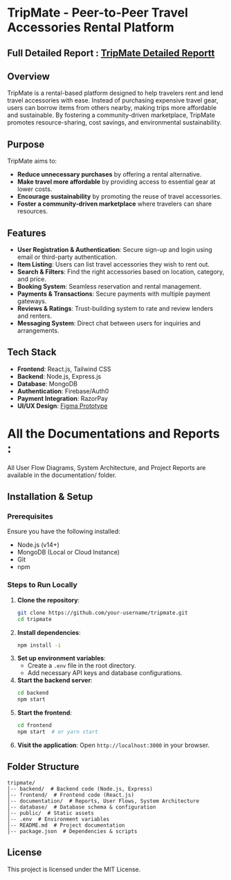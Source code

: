 # TripMate - Peer-to-Peer Travel Accessories Rental Platform
## Full Detailed Report : [TripMate Detailed Reportt](https://docs.google.com/document/d/1sUlGkzISdr1ZI2f-gISLRIZr59YxfY2h2vutZMDtVcQ/edit?usp=sharing) 
## Overview
TripMate is a rental-based platform designed to help travelers rent and lend travel accessories with ease. Instead of purchasing expensive travel gear, users can borrow items from others nearby, making trips more affordable and sustainable. By fostering a community-driven marketplace, TripMate promotes resource-sharing, cost savings, and environmental sustainability.

## Purpose
TripMate aims to:

- **Reduce unnecessary purchases** by offering a rental alternative.
- **Make travel more affordable** by providing access to essential gear at lower costs.
- **Encourage sustainability** by promoting the reuse of travel accessories.
- **Foster a community-driven marketplace** where travelers can share resources.

## Features

- **User Registration & Authentication**: Secure sign-up and login using email or third-party authentication.
- **Item Listing**: Users can list travel accessories they wish to rent out.
- **Search & Filters**: Find the right accessories based on location, category, and price.
- **Booking System**: Seamless reservation and rental management.
- **Payments & Transactions**: Secure payments with multiple payment gateways.
- **Reviews & Ratings**: Trust-building system to rate and review lenders and renters.
- **Messaging System**: Direct chat between users for inquiries and arrangements.

## Tech Stack

- **Frontend**: React.js, Tailwind CSS
- **Backend**: Node.js, Express.js
- **Database**: MongoDB
- **Authentication**: Firebase/Auth0
- **Payment Integration**: RazorPay
- **UI/UX Design**: [Figma Prototype](https://www.figma.com/design/wZuAy8QAyxWdHOHRWvVUPL/TripMate?node-id=0-1&p=f)

# All the Documentations and Reports : 
All User Flow Diagrams, System Architecture, and Project Reports are available in the documentation/ folder.
## Installation & Setup

### Prerequisites
Ensure you have the following installed:

- Node.js (v14+)
- MongoDB (Local or Cloud Instance)
- Git
- npm


### Steps to Run Locally

1. **Clone the repository**:
   ```bash
   git clone https://github.com/your-username/tripmate.git
   cd tripmate
   ```
2. **Install dependencies**:
   ```bash
   npm install -i  
   ```
3. **Set up environment variables**:
   - Create a `.env` file in the root directory.
   - Add necessary API keys and database configurations.
4. **Start the backend server**:
   ```bash
   cd backend
   npm start 
   ```
5. **Start the frontend**:
   ```bash
   cd frontend
   npm start  # or yarn start
   ```
6. **Visit the application**: Open `http://localhost:3000` in your browser.

## Folder Structure

```
tripmate/
│-- backend/  # Backend code (Node.js, Express)
│-- frontend/  # Frontend code (React.js)
│-- documentation/  # Reports, User Flows, System Architecture
│-- database/  # Database schema & configuration
│-- public/  # Static assets
│-- .env  # Environment variables
│-- README.md  # Project documentation
│-- package.json  # Dependencies & scripts
```

## License

This project is licensed under the MIT License.

